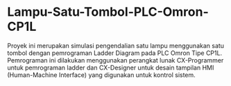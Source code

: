 # Lampu-Satu-Tombol-PLC-Omron-CP1L
Proyek ini merupakan simulasi pengendalian satu lampu menggunakan satu tombol dengan pemrograman Ladder Diagram pada PLC Omron Tipe CP1L. Pemrograman ini dilakukan menggunakan perangkat lunak CX-Programmer untuk pemrograman ladder dan CX-Designer untuk desain tampilan HMI (Human-Machine Interface) yang digunakan untuk kontrol sistem.
